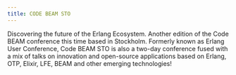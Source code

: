 ```yaml
---
title: CODE BEAM STO
---
```


Discovering the future of the Erlang Ecosystem. Another edition of the Code BEAM conference this time based in Stockholm. Formerly known as Erlang User Conference, Code BEAM STO is also a two-day conference fused with a mix of talks on innovation and open-source applications based on Erlang, OTP, Elixir, LFE, BEAM and other emerging technologies!
